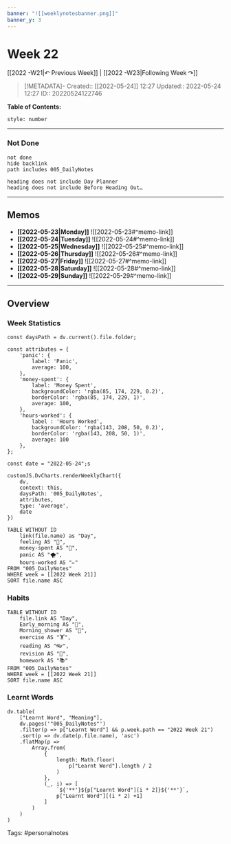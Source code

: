 ```yaml
---
banner: "![[weeklynotesbanner.png]]"
banner_y: 3
---
```


# Week 22

[[2022 -W21|↶ Previous Week]] | [[2022 -W23|Following Week ↷]]

> [!METADATA]-
> Created:: [[2022-05-24]] 12:27
> Updated:: 2022-05-24 12:27
> ID:: 20220524122746

**Table of Contents:**
```toc
style: number
```

___
### Not Done

```tasks
not done
hide backlink
path includes 005_DailyNotes

heading does not include Day Planner
heading does not include Before Heading Out…
```
---
## Memos
- **[[2022-05-23|Monday]]**
	![[2022-05-23#^memo-link]]
- **[[2022-05-24|Tuesday]]**
	![[2022-05-24#^memo-link]]
- **[[2022-05-25|Wednesday]]**
	![[2022-05-25#^memo-link]]
- **[[2022-05-26|Thursday]]**
	![[2022-05-26#^memo-link]]
- **[[2022-05-27|Friday]]**
	![[2022-05-27#^memo-link]]
- **[[2022-05-28|Saturday]]**
	![[2022-05-28#^memo-link]]
- **[[2022-05-29|Sunday]]**
	![[2022-05-29#^memo-link]]
---
## Overview
### Week Statistics
```dataviewjs
const daysPath = dv.current().file.folder;

const attributes = {
	'panic': {
		label: 'Panic',
		average: 100,
	},
	'money-spent': {
		label: 'Money Spent',
		backgroundColor: 'rgba(85, 174, 229, 0.2)',
		borderColor: 'rgba(85, 174, 229, 1)',
		average: 100,
	},
	'hours-worked': {
		label : 'Hours Worked',
		backgroundColor: 'rgba(143, 208, 50, 0.2)',
		borderColor: 'rgba(143, 208, 50, 1)',
		average: 100
	},
};

const date = "2022-05-24";s

customJS.DvCharts.renderWeeklyChart({
	dv,
	context: this,
	daysPath: '005_DailyNotes',
	attributes,
	type: 'average',
	date
})
```

```dataview
TABLE WITHOUT ID
	link(file.name) as "Day",
	feeling AS "💭",
	money-spent AS "💸",
	panic AS "🌪️",
	hours-worked AS "✏️"
FROM "005_DailyNotes"
WHERE week = [[2022 Week 21]]
SORT file.name ASC
```

### Habits
```dataview
TABLE WITHOUT ID
	file.link AS "Day",
	Early_morning AS "🌅",
	Morning_shower AS "🚿",
	exercise AS "🏋️",
	reading AS "👓",
	revision AS "🔁",
	homework AS "📚"
FROM "005_DailyNotes"
WHERE week = [[2022 Week 21]]
SORT file.name ASC
```

### Learnt Words
```dataviewjs
dv.table(
	["Learnt Word", "Meaning"],
	dv.pages('"005_DailyNotes"')
	.filter(p => p["Learnt Word"] && p.week.path == "2022 Week 21")
	.sort(p => dv.date(p.file.name), 'asc')
	.flatMap(p =>
		Array.from(
			{
				length: Math.floor(
					p["Learnt Word"].length / 2
				)
			},
			(_, i) => [
				`${'**'}${p["Learnt Word"][i * 2]}${'**'}`,
				p["Learnt Word"][(i * 2) +1]
			]
		)
	)
)
```




Tags: #personalnotes 

